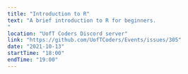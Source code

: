 ```yaml
---
title: "Introduction to R"
text: "A brief introduction to R for beginners.
"
location: "UofT Coders Discord server"
link: "https://github.com/UofTCoders/Events/issues/305"
date: "2021-10-13"
startTime: "18:00"
endTime: "19:00"
---
```

